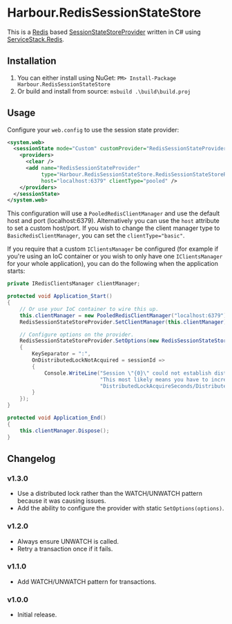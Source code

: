 Harbour.RedisSessionStateStore
==============================

This is a [Redis](http://redis.io/) based [SessionStateStoreProvider](http://msdn.microsoft.com/en-us/library/ms178587.aspx)
written in C# using [ServiceStack.Redis](https://github.com/ServiceStack/ServiceStack.Redis).

Installation
------------

1. You can either install using NuGet: `PM> Install-Package Harbour.RedisSessionStateStore`
2. Or build and install from source: `msbuild .\build\build.proj`

Usage
-----

Configure your `web.config` to use the session state provider:

```xml
<system.web>
  <sessionState mode="Custom" customProvider="RedisSessionStateProvider">
    <providers>
      <clear />
      <add name="RedisSessionStateProvider" 
           type="Harbour.RedisSessionStateStore.RedisSessionStateStoreProvider" 
           host="localhost:6379" clientType="pooled" />
    </providers>
  </sessionState>
</system.web>
```

This configuration will use a `PooledRedisClientManager` and use the default host
and port (localhost:6379). Alternatively you can use the `host` attribute 
to set a custom host/port. If you wish to change the client manager type to
`BasicRedisClientManager`, you can set the `clientType="basic"`.

If you require that a custom `IClientsManager` be configured (for example if you're
using an IoC container or you wish to only have one `IClientsManager` for your
whole application), you can do the following when the application starts:

```csharp
private IRedisClientsManager clientManager;

protected void Application_Start()
{
    // Or use your IoC container to wire this up.
    this.clientManager = new PooledRedisClientManager("localhost:6379");
    RedisSessionStateStoreProvider.SetClientManager(this.clientManager);

    // Configure options on the provider.
    RedisSessionStateStoreProvider.SetOptions(new RedisSessionStateStoreOptions()
    {
        KeySeparator = ":",
        OnDistributedLockNotAcquired = sessionId =>
        {
            Console.WriteLine("Session \"{0}\" could not establish distributed lock. " +
                              "This most likely means you have to increase the " +
                              "DistributedLockAcquireSeconds/DistributedLockTimeoutSeconds.", sessionId);
        }
    });
}

protected void Application_End()
{
    this.clientManager.Dispose();
}
```

Changelog
---------

### v1.3.0
- Use a distributed lock rather than the WATCH/UNWATCH pattern because
  it was causing issues.
- Add the ability to configure the provider with static `SetOptions(options)`.

### v1.2.0
- Always ensure UNWATCH is called.
- Retry a transaction once if it fails.

### v1.1.0
- Add WATCH/UNWATCH pattern for transactions.

### v1.0.0
- Initial release.
